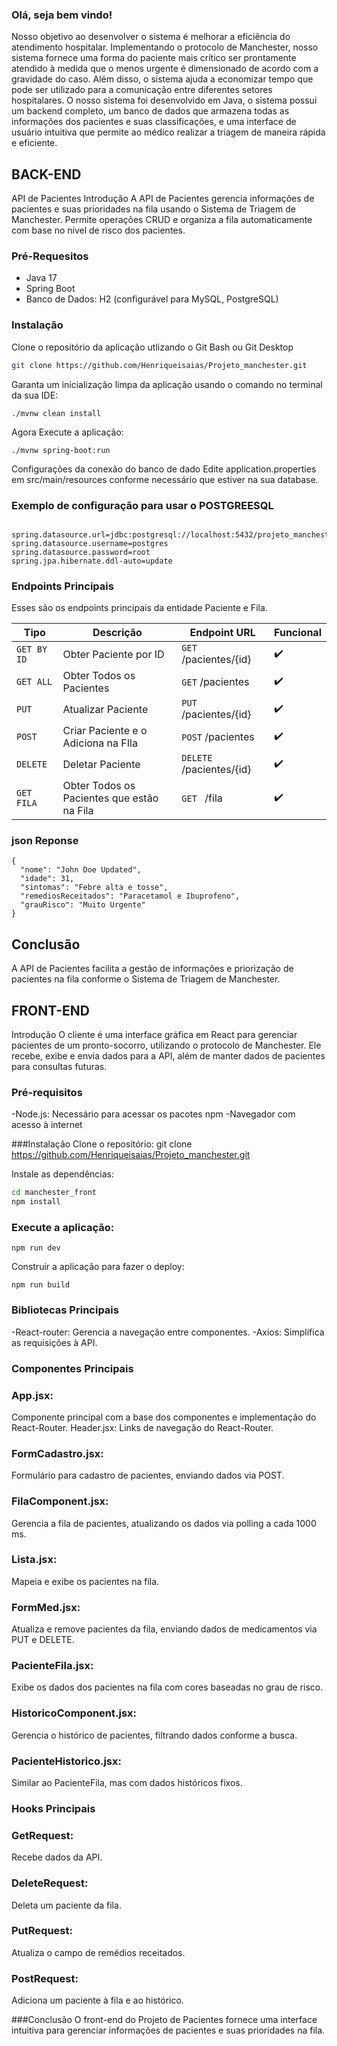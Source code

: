 ### Olá, seja bem vindo!
Nosso objetivo ao desenvolver o sistema é melhorar a eficiência do atendimento hospitalar.
Implementando o protocolo de Manchester, nosso sistema fornece uma forma do paciente mais crítico ser prontamente atendido à medida que o menos urgente é dimensionado de acordo com a gravidade do caso.
Além disso, o sistema ajuda a economizar tempo que pode ser utilizado para a comunicação entre diferentes setores hospitalares.
O nosso sistema foi desenvolvido em Java, o sistema possui um backend completo, um banco de dados que armazena todas as informações dos pacientes e suas classificações,
e uma interface de usuário intuitiva que permite ao médico realizar a triagem de maneira rápida e eficiente.

## BACK-END

API de Pacientes
Introdução
A API de Pacientes gerencia informações de pacientes e suas prioridades na fila usando o Sistema de Triagem de Manchester. Permite operações CRUD e organiza a fila automaticamente com base no nível de risco dos pacientes.

### Pré-Requesitos

- Java 17
- Spring Boot
- Banco de Dados: H2 (configurável para MySQL, PostgreSQL)

### Instalação
Clone o repositório da aplicação utlizando o Git Bash ou Git Desktop
```bash
git clone https://github.com/Henriqueisaias/Projeto_manchester.git
```
Garanta um inicialização limpa da aplicação usando o comando no terminal da sua IDE:
```shell
./mvnw clean install
```
Agora Execute a aplicação:
```shell
./mvnw spring-boot:run
```
Configurações da conexão do banco de dado
Edite application.properties em src/main/resources conforme necessário que estiver na sua database.

### Exemplo de configuração para usar o POSTGREESQL

```shell

spring.datasource.url=jdbc:postgresql://localhost:5432/projeto_manchester
spring.datasource.username=postgres
spring.datasource.password=root
spring.jpa.hibernate.ddl-auto=update

```
### Endpoints Principais

Esses são os endpoints principais da entidade Paciente e Fila.

| Tipo              | Descrição                                                                           | Endpoint URL             | Funcional|
| ----------------- | ----------------------------------------------------------------------------------- | ------------------------ | ----------- |
| `GET BY ID`       | Obter Paciente por ID                                                               | `GET` /pacientes/{id}    |    ✔️      |
| `GET ALL`         | Obter Todos os Pacientes                                                            | `GET` /pacientes         |    ✔️      |
| `PUT`             | Atualizar Paciente                                                                  | `PUT` /pacientes/{id}    |    ✔️      |
| `POST`            | Criar Paciente e o Adiciona na FIla                                                 | `POST` /pacientes        |    ✔️      |
| `DELETE`          | Deletar Paciente                                                                    | `DELETE` /pacientes/{id} |    ✔️      |
| `GET FILA`        | Obter Todos os Pacientes que estão na Fila                                          | `GET ` /fila             |    ✔️      |



### json Reponse

```shell
{
  "nome": "John Doe Updated",
  "idade": 31,
  "sintomas": "Febre alta e tosse",
  "remediosReceitados": "Paracetamol e Ibuprofeno",
  "grauRisco": "Muito Urgente"
}
```


## Conclusão
A API de Pacientes facilita a gestão de informações e priorização de pacientes na fila conforme o Sistema de Triagem de Manchester.


## FRONT-END
Introdução
O cliente é uma interface gráfica em React para gerenciar pacientes de um pronto-socorro, utilizando o protocolo de Manchester. Ele recebe, exibe e envia dados para a API, além de manter dados de pacientes para consultas futuras.

### Pré-requisitos
-Node.js: Necessário para acessar os pacotes npm
-Navegador com acesso à internet

###Instalação
Clone o repositório:
git clone https://github.com/Henriqueisaias/Projeto_manchester.git

Instale as dependências:
```bash
cd manchester_front
npm install
```

### Execute a aplicação:
```
npm run dev
```
Construir a aplicação para fazer o deploy:
```
npm run build
```

### Bibliotecas Principais
-React-router: Gerencia a navegação entre componentes.
-Axios: Simplifica as requisições à API.

### Componentes Principais

### App.jsx: 
Componente principal com a base dos componentes e implementação do React-Router.
Header.jsx: Links de navegação do React-Router.

### FormCadastro.jsx:
Formulário para cadastro de pacientes, enviando dados via POST.

### FilaComponent.jsx: 
Gerencia a fila de pacientes, atualizando os dados via polling a cada 1000 ms.

### Lista.jsx: 
Mapeia e exibe os pacientes na fila.

### FormMed.jsx:
Atualiza e remove pacientes da fila, enviando dados de medicamentos via PUT e DELETE.

### PacienteFila.jsx:
Exibe os dados dos pacientes na fila com cores baseadas no grau de risco.

### HistoricoComponent.jsx:
Gerencia o histórico de pacientes, filtrando dados conforme a busca.

### PacienteHistorico.jsx:
Similar ao PacienteFila, mas com dados históricos fixos.

### Hooks Principais
### GetRequest:
Recebe dados da API.

### DeleteRequest: 
Deleta um paciente da fila.

### PutRequest:
Atualiza o campo de remédios receitados.

### PostRequest:
Adiciona um paciente à fila e ao histórico.

###Conclusão
O front-end do Projeto de Pacientes fornece uma interface intuitiva para gerenciar informações de pacientes e suas prioridades na fila.




